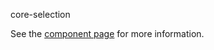 core-selection


See the [component page](http://polymer-project.org/docs/elements/core-elements.html#core-selection) for more information.
